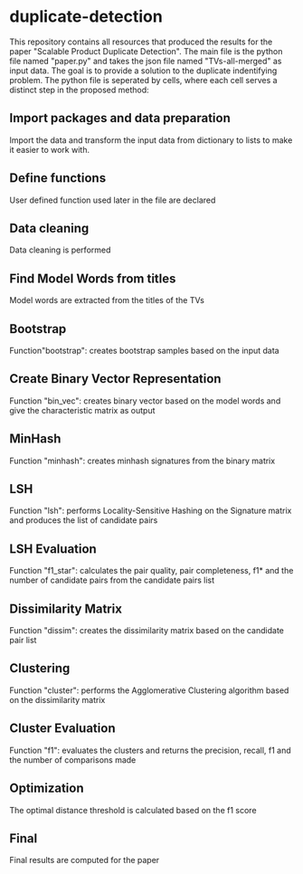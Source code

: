 # duplicate-detection
This repository contains all resources that produced the results for the paper "Scalable Product Duplicate Detection". 
The main file is the python file named "paper.py" and takes the json file named "TVs-all-merged" as input data. 
The goal is to provide a solution to the duplicate indentifying problem. 
The python file is seperated by cells, where each cell serves a distinct step in the proposed method:

## Import packages and data preparation
Import the data and transform the input data from dictionary to lists to make it easier to work with.

## Define functions
User defined function used later in the file are declared

## Data cleaning
Data cleaning is performed

## Find Model Words from titles
Model words are extracted from the titles of the TVs

## Bootstrap
Function"bootstrap": creates bootstrap samples based on the input data

## Create Binary Vector Representation
Function "bin_vec": creates binary vector based on the model words and give the characteristic matrix as output

## MinHash
Function "minhash": creates minhash signatures from the binary matrix

## LSH
Function "lsh": performs Locality-Sensitive Hashing on the Signature matrix and produces the list of candidate pairs

## LSH Evaluation
Function "f1_star": calculates the pair quality, pair completeness, f1* and the number of candidate pairs from the candidate pairs list

## Dissimilarity Matrix
Function "dissim": creates the dissimilarity matrix based on the candidate pair list

## Clustering
Function "cluster": performs the Agglomerative Clustering algorithm based on the dissimilarity matrix

## Cluster Evaluation
Function "f1": evaluates the clusters and returns the precision, recall, f1 and the number of comparisons made

## Optimization
The optimal distance threshold is calculated based on the f1 score

## Final
Final results are computed for the paper
